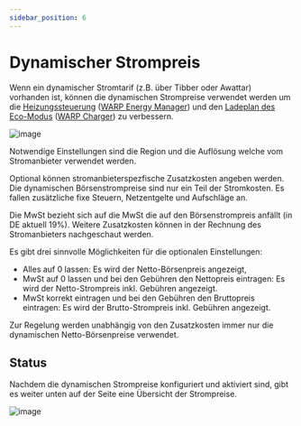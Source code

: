 ```yaml
---
sidebar_position: 6
---
```


# Dynamischer Strompreis

Wenn ein dynamischer Stromtarif (z.B. über Tibber oder Awattar) vorhanden ist, können die dynamischen Strompreise verwendet werden um die [Heizungssteuerung](/webinterface/energy_management/heater.md) ([WARP Energy Manager](/docs/warp_energy_manager/introduction)) und den [Ladeplan des Eco-Modus](/webinterface/energy_management/eco_mode.md) ([WARP Charger](/docs/warp_charger/introduction)) zu verbessern.


![image](/img/webinterface/energy_management/wem2-dynamic_tarrif1.png)

Notwendige Einstellungen sind die Region und die Auflösung welche vom Stromanbieter verwendet werden.

Optional können stromanbieterspezfische Zusatzkosten angeben werden. Die dynamischen Börsenstrompreise sind nur ein Teil der Strom­kosten. Es fallen zu­sätzliche fixe Steuern, Netzentgelte und Aufschläge an.

Die MwSt bezieht sich auf die MwSt die auf den Börsenstrompreis anfällt (in DE aktuell 19%). Weitere Zusatzkosten können in der Rechnung des Stromanbieters nachgeschaut werden.

Es gibt drei sinnvolle Möglichkeiten für die optionalen Einstellungen:

* Alles auf 0 lassen: Es wird der Netto-Börsenpreis angezeigt,
* MwSt auf 0 lassen und bei den Gebühren den Nettopreis eintragen: Es wird der Netto-Strom­preis inkl. Gebühren angezeigt.
* MwSt korrekt eintragen und bei den Gebühren den Bruttopreis eintragen: Es wird der Brutto-Strom­preis inkl. Gebühren angezeigt.

Zur Regelung werden unabhängig von den Zusatzkosten immer nur die dyna­mischen Netto-Börsenpreise verwendet.

## Status

Nachdem die dynamischen Strompreise konfiguriert und aktiviert sind, gibt es weiter unten auf der Seite eine Übersicht der Strompreise.

![image](/img/webinterface/energy_management/wem2-dynamic_tarrif2.png)

